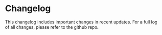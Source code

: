 # Changelog

This changelog includes important changes in recent updates. For a full log of all changes, please refer to the github repo.
